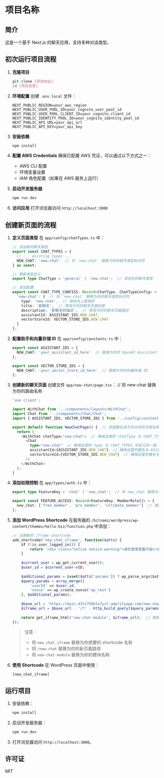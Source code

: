 # 项目名称

## 简介
这是一个基于 Next.js 的聊天应用，支持多种对话类型。

## 初次运行项目流程

1. **克隆项目**
   ```bash
   git clone [项目地址]
   cd [项目目录]
   ```

2. **环境配置**
   创建 `.env.local` 文件：
   ```env
   NEXT_PUBLIC_REGION=your_aws_region
   NEXT_PUBLIC_USER_POOL_ID=your_cognito_user_pool_id
   NEXT_PUBLIC_USER_POOL_CLIENT_ID=your_cognito_client_id
   NEXT_PUBLIC_IDENTITY_POOL_ID=your_cognito_identity_pool_id
   NEXT_PUBLIC_API_URL=your_api_url
   NEXT_PUBLIC_API_KEY=your_api_key
   ```

3. **安装依赖**
   ```bash
   npm install
   ```

4. **配置 AWS Credentials**
   确保已配置 AWS 凭证，可以通过以下方式之一：
   - AWS CLI 配置
   - 环境变量设置
   - IAM 角色配置（如果在 AWS 服务上运行）

5. **启动开发服务器**
   ```bash
   npm run dev
   ```

6. **访问应用**
   打开浏览器访问 `http://localhost:3000`

## 创建新页面的流程

1. **定义页面类型**
   在 `app/config/chatTypes.ts` 中：
   ```typescript
   // 添加新的聊天类型
   export const CHAT_TYPES = {
     // ... existing types ...
     NEW_CHAT: 'new-chat'  // 将 'new-chat' 替换为你的聊天类型标识符
   } as const;

   // 更新类型定义
   export type ChatType = 'general' | 'new-chat';  // 添加你的聊天类型

   // 添加配置
   export const CHAT_TYPE_CONFIGS: Record<ChatType, ChatTypeConfig> = {
     'new-chat': {  // 将 'new-chat' 替换为你的聊天类型标识符
       type: 'new-chat',  // 保持与上面相同
       title: '新聊天',  // 修改为你的聊天页面标题
       description: '新聊天的描述',  // 修改为你的聊天页面描述
       assistantId: ASSISTANT_IDS.NEW_CHAT,
       vectorStoreId: VECTOR_STORE_IDS.NEW_CHAT
     }
   };
   ```

2. **配置助手和向量存储 ID**
   在 `app/config/constants.ts` 中：
   ```typescript
   export const ASSISTANT_IDS = {
     NEW_CHAT: 'your_assistant_id_here'  // 替换为你的 OpenAI Assistant ID
   };

   export const VECTOR_STORE_IDS = {
     NEW_CHAT: 'your_vector_store_id_here'  // 替换为你的向量存储 ID
   };
   ```

3. **创建新的聊天页面**
   创建文件 `app/new-chat/page.tsx`：  // 将 new-chat 替换为你的路由名称
   ```typescript
   'use client';

   import WithChat from '../components/layouts/WithChat';
   import Chat from '../components/Chat/Chat';
   import { ASSISTANT_IDS, VECTOR_STORE_IDS } from '../config/constants';

   export default function NewChatPage() {  // 将函数名改为符合你的页面名称
     return (
       <WithChat chatType="new-chat">  // 确保这里的 chatType 与 CHAT_TYPES 中定义的一致
         <Chat
           type="new-chat"  // 确保这里的 type 与 CHAT_TYPES 中定义的一致
           assistantId={ASSISTANT_IDS.NEW_CHAT}  // 确保这里的键名与 ASSISTANT_IDS 中定义的一致
           vectorStoreId={VECTOR_STORE_IDS.NEW_CHAT}  // 确保这里的键名与 VECTOR_STORE_IDS 中定义的一致
         />
       </WithChat>
     );
   }
   ```

4. **添加权限控制**
   在 `app/types/auth.ts` 中：
   ```typescript
   export type FeatureKey = 'chat' | 'new_chat';  // 将 new_chat 替换为你的功能键名

   export const FEATURE_ACCESS: Record<FeatureKey, MemberRole[]> = {
     new_chat: ['free_member', 'pro_member', 'ultimate_member']  // 根据需要调整访问权限级别
   };
   ```

5. **添加 WordPress Shortcode**
   在服务器的 `/bitnami/wordpress/wp-content/themes/hello-biz/function.php` 中添加：
   ```php
   // 注册新的 iframe shortcode
   add_shortcode('new_chat_iframe', function($atts) {
       if (!is_user_logged_in()) {
           return '<div class="notice notice-warning">请先登录查看内容</div>';
       }
       
       $current_user = wp_get_current_user();
       $user_id = $current_user->ID;
       
       $additional_params = isset($atts['params']) ? wp_parse_args($atts['params']) : [];
       $query_params = array_merge([
           'userId' => $user_id,
           'nonce' => wp_create_nonce('wp_rest')
       ], $additional_params);
       
       $base_url = 'https://main.d3ts7h8kta7yzt.amplifyapp.com/new-chat';  // 替换为你的新聊天页面路径
       $iframe_url = $base_url . '/?' . http_build_query($query_params);
       
       return get_iframe_html('new-chat-module', $iframe_url);  // 替换为你的模块名称
   });
   ```

   > 注意：
   > - 将 `new_chat_iframe` 替换为你想要的 shortcode 名称
   > - 将 `/new-chat` 替换为你的新页面路径
   > - 将 `new-chat-module` 替换为你的模块名称

6. **使用 Shortcode**
   在 WordPress 页面中使用：
   ```
   [new_chat_iframe]
   ```

## 运行项目
1. 安装依赖：
   ```bash
   npm install
   ```

2. 启动开发服务器：
   ```bash
   npm run dev
   ```

3. 打开浏览器访问 `http://localhost:3000`。

## 许可证
MIT